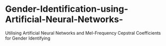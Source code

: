 # Gender-Identification-using-Artificial-Neural-Networks-
Utilising Artificial Neural Networks and Mel-Frequency Cepstral  Coefficients for Gender Identifying
